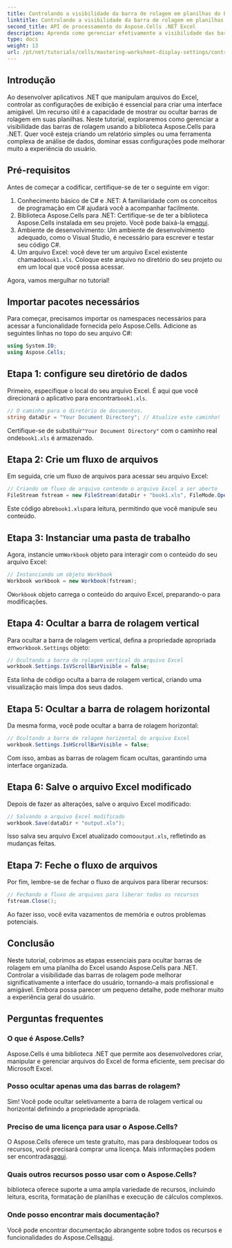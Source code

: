 ```yaml
---
title: Controlando a visibilidade da barra de rolagem em planilhas do Excel
linktitle: Controlando a visibilidade da barra de rolagem em planilhas do Excel
second_title: API de processamento do Aspose.Cells .NET Excel
description: Aprenda como gerenciar efetivamente a visibilidade das barras de rolagem em planilhas do Excel usando a biblioteca Aspose.Cells para .NET. Este tutorial abrangente orienta você pelas etapas necessárias para ocultar barras de rolagem verticais e horizontais.
type: docs
weight: 13
url: /pt/net/tutorials/cells/mastering-worksheet-display-settings/controlling-scroll-bar-visibility/
---
```

## Introdução

Ao desenvolver aplicativos .NET que manipulam arquivos do Excel, controlar as configurações de exibição é essencial para criar uma interface amigável. Um recurso útil é a capacidade de mostrar ou ocultar barras de rolagem em suas planilhas. Neste tutorial, exploraremos como gerenciar a visibilidade das barras de rolagem usando a biblioteca Aspose.Cells para .NET. Quer você esteja criando um relatório simples ou uma ferramenta complexa de análise de dados, dominar essas configurações pode melhorar muito a experiência do usuário.

## Pré-requisitos

Antes de começar a codificar, certifique-se de ter o seguinte em vigor:

1. Conhecimento básico de C# e .NET: A familiaridade com os conceitos de programação em C# ajudará você a acompanhar facilmente.
2. Biblioteca Aspose.Cells para .NET: Certifique-se de ter a biblioteca Aspose.Cells instalada em seu projeto. Você pode baixá-la em[aqui](https://releases.aspose.com/cells/net/).
3. Ambiente de desenvolvimento: Um ambiente de desenvolvimento adequado, como o Visual Studio, é necessário para escrever e testar seu código C#.
4.  Um arquivo Excel: você deve ter um arquivo Excel existente chamado`book1.xls`. Coloque este arquivo no diretório do seu projeto ou em um local que você possa acessar.

Agora, vamos mergulhar no tutorial!

## Importar pacotes necessários

Para começar, precisamos importar os namespaces necessários para acessar a funcionalidade fornecida pelo Aspose.Cells. Adicione as seguintes linhas no topo do seu arquivo C#:

```csharp
using System.IO;
using Aspose.Cells;
```

## Etapa 1: configure seu diretório de dados

 Primeiro, especifique o local do seu arquivo Excel. É aqui que você direcionará o aplicativo para encontrar`book1.xls`.

```csharp
// O caminho para o diretório de documentos.
string dataDir = "Your Document Directory"; // Atualize este caminho!
```

 Certifique-se de substituir`"Your Document Directory"` com o caminho real onde`book1.xls` é armazenado.

## Etapa 2: Crie um fluxo de arquivos

Em seguida, crie um fluxo de arquivos para acessar seu arquivo Excel:

```csharp
// Criando um fluxo de arquivo contendo o arquivo Excel a ser aberto
FileStream fstream = new FileStream(dataDir + "book1.xls", FileMode.Open);
```

 Este código abre`book1.xls`para leitura, permitindo que você manipule seu conteúdo.

## Etapa 3: Instanciar uma pasta de trabalho

 Agora, instancie um`Workbook` objeto para interagir com o conteúdo do seu arquivo Excel:

```csharp
// Instanciando um objeto Workbook
Workbook workbook = new Workbook(fstream);
```

 O`Workbook` objeto carrega o conteúdo do arquivo Excel, preparando-o para modificações.

## Etapa 4: Ocultar a barra de rolagem vertical

 Para ocultar a barra de rolagem vertical, defina a propriedade apropriada em`workbook.Settings` objeto:

```csharp
// Ocultando a barra de rolagem vertical do arquivo Excel
workbook.Settings.IsVScrollBarVisible = false;
```

Esta linha de código oculta a barra de rolagem vertical, criando uma visualização mais limpa dos seus dados.

## Etapa 5: Ocultar a barra de rolagem horizontal

Da mesma forma, você pode ocultar a barra de rolagem horizontal:

```csharp
// Ocultando a barra de rolagem horizontal do arquivo Excel
workbook.Settings.IsHScrollBarVisible = false;
```

Com isso, ambas as barras de rolagem ficam ocultas, garantindo uma interface organizada.

## Etapa 6: Salve o arquivo Excel modificado

Depois de fazer as alterações, salve o arquivo Excel modificado:

```csharp
// Salvando o arquivo Excel modificado
workbook.Save(dataDir + "output.xls");
```

 Isso salva seu arquivo Excel atualizado como`output.xls`, refletindo as mudanças feitas.

## Etapa 7: Feche o fluxo de arquivos

Por fim, lembre-se de fechar o fluxo de arquivos para liberar recursos:

```csharp
// Fechando o fluxo de arquivos para liberar todos os recursos
fstream.Close();
```

Ao fazer isso, você evita vazamentos de memória e outros problemas potenciais.

## Conclusão

Neste tutorial, cobrimos as etapas essenciais para ocultar barras de rolagem em uma planilha do Excel usando Aspose.Cells para .NET. Controlar a visibilidade das barras de rolagem pode melhorar significativamente a interface do usuário, tornando-a mais profissional e amigável. Embora possa parecer um pequeno detalhe, pode melhorar muito a experiência geral do usuário.

## Perguntas frequentes

### O que é Aspose.Cells?  
Aspose.Cells é uma biblioteca .NET que permite aos desenvolvedores criar, manipular e gerenciar arquivos do Excel de forma eficiente, sem precisar do Microsoft Excel.

### Posso ocultar apenas uma das barras de rolagem?  
Sim! Você pode ocultar seletivamente a barra de rolagem vertical ou horizontal definindo a propriedade apropriada.

### Preciso de uma licença para usar o Aspose.Cells?  
 O Aspose.Cells oferece um teste gratuito, mas para desbloquear todos os recursos, você precisará comprar uma licença. Mais informações podem ser encontradas[aqui](https://purchase.aspose.com/buy).

### Quais outros recursos posso usar com o Aspose.Cells?  
biblioteca oferece suporte a uma ampla variedade de recursos, incluindo leitura, escrita, formatação de planilhas e execução de cálculos complexos.

### Onde posso encontrar mais documentação?  
 Você pode encontrar documentação abrangente sobre todos os recursos e funcionalidades do Aspose.Cells[aqui](https://reference.aspose.com/cells/net/).